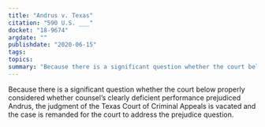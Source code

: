 ```yaml
---
title: "Andrus v. Texas"
citation: "590 U.S. ___"
docket: "18-9674"
argdate: ""
publishdate: "2020-06-15"
tags:
topics:
summary: "Because there is a significant question whether the court below properly considered whether counsel’s clearly deficient performance prejudiced Andrus, the judgment of the Texas Court of Criminal Appeals is vacated and the case is remanded for the court to address the prejudice question."
---
```

Because there is a significant question whether the court below properly considered whether counsel’s clearly deficient performance prejudiced Andrus, the judgment of the Texas Court of Criminal Appeals is vacated and the case is remanded for the court to address the prejudice question.